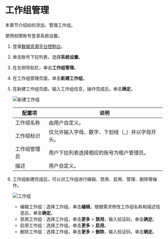 # 工作组管理

本章节介绍如何添加、管理工作组。

使用权限账号登录系统设置。

1.  登录[数据资源平台控制台](https://dataq.console.aliyun.com)。

2.  单击账号下拉列表，选择**系统设置**。

3.  在左侧导航栏，单击**工作组管理**。

4.  在工作组管理页面，单击**新建工作组**。

5.  在新建工作组页面，输入工作组信息，操作完成后，单击**确定**。

    ![新建工作组](https://static-aliyun-doc.oss-accelerate.aliyuncs.com/assets/img/zh-CN/2208060161/p224126.png)

    |配置项|说明|
    |---|--|
    |工作组名称|由用户自定义。|
    |工作组标识|仅允许输入字母、数字、下划线（\_）并以字母开头。|
    |工作组管理员|用户下拉列表选择相应的账号为租户管理员。|
    |描述|用户自定义。|

6.  工作组新建完成后，可以对工作组进行编辑、禁用、启用、管理、删除等操作。

    ![工作组](https://static-aliyun-doc.oss-accelerate.aliyuncs.com/assets/img/zh-CN/5403950161/p217612.png)

    -   编辑工作组：选择工作组，单击**编辑**，根据需求修改工作组名称和描述信息后，单击**确定**。
    -   禁用工作组：选择工作组，单击**更多** \> **禁用**，输入验证码，单击**确定**。
    -   启用工作组：选择工作组，单击**更多** \> **启用**。
    -   删除工作组：选择工作组，单击**更多** \> **删除**，输入验证码，单击**确定**。

